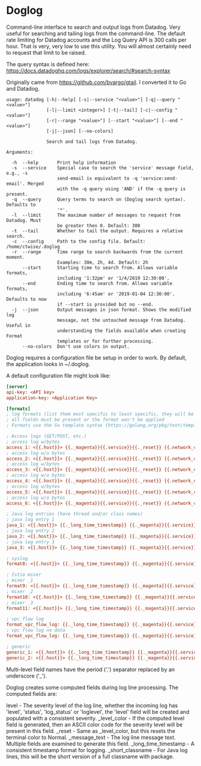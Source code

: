 # Doglog

Command-line interface to search and output logs from Datadog. Very useful for searching and tailing logs from the command-line. The default rate limiting for Datadog accounts and the Log Query API is 300 calls per hour. That is very, very low to use this utility. You will almost certainly need to request that limit to be raised.

The query syntax is defined here: https://docs.datadoghq.com/logs/explorer/search/#search-syntax

Originally came from https://github.com/bvargo/gtail. I converted it to Go and Datadog.

```text
usage: datadog [-h|--help] [-s|--service "<value>"] [-q|--query "<value>"]
               [-l|--limit <integer>] [-t|--tail] [-c|--config "<value>"]
               [-r|--range "<value>"] [--start "<value>"] [--end "<value>"]
               [-j|--json] [--no-colors]

               Search and tail logs from Datadog.

Arguments:

  -h  --help       Print help information
  -s  --service    Special case to search the 'service' message field, e.g., -s
                   send-email is equivalent to -q 'service:send-email'. Merged
                   with the -q query using 'AND' if the -q query is present.
  -q  --query      Query terms to search on (Doglog search syntax). Defaults to
                   '*'.
  -l  --limit      The maximum number of messages to request from Datadog. Must
                   be greater then 0. Default: 300
  -t  --tail       Whether to tail the output. Requires a relative search.
  -c  --config     Path to the config file. Default: /home/ctwise/.doglog
  -r  --range      Time range to search backwards from the current moment.
                   Examples: 30m, 2h, 4d. Default: 2h
      --start      Starting time to search from. Allows variable formats,
                   including '1:32pm' or '1/4/2019 12:30:00'.
      --end        Ending time to search from. Allows variable formats,
                   including '6:45am' or '2019-01-04 12:30:00'. Defaults to now
                   if --start is provided but no --end.
  -j  --json       Output messages in json format. Shows the modified log
                   message, not the untouched message from Datadog. Useful in
                   understanding the fields available when creating Format
                   templates or for further processing.
      --no-colors  Don't use colors in output.
```

Doglog requires a configuration file be setup in order to work. By default, the application looks in ~/.doglog.

A default configuration file might look like:

```ini
[server]
api-key: <API key>
application-key: <Application Key>

[formats]
; log formats (list them most specific to least specific, they will be tried in order)
; all fields must be present or the format won't be applied
; Formats use the Go template syntax (https://golang.org/pkg/text/template/).

; Access logs (GET/POST, etc.)
; access log w/bytes
access_1: <{{.host}}> {{._magenta}}{{.service}}{{._reset}} {{.network_client_ip}} {{.ident}} {{.auth}} [{{._long_time_timestamp}}] "{{.http_method}} {{.http_url_details_path}} HTTP/{{.http_version}}" {{.http_status_code}} {{.network_bytes_read}}
; access log w/o bytes
access_2: <{{.host}}> {{._magenta}}{{.service}}{{._reset}} {{.network_client_ip}} {{.ident}} {{.auth}} [{{._long_time_timestamp}}] "{{.http_method}} {{.http_url_details_path}} HTTP/{{.http_version}}" {{.http_status_code}}
; access log w/bytes
access_3: <{{.host}}> {{._magenta}}{{.service}}{{._reset}} {{.network_client_ip}} [{{._long_time_timestamp}}] "{{.http_method}} {{.http_url_details_path}} HTTP/{{.http_version}}" {{.http_status_code}} {{.network_bytes_read}}
; access log w/o bytes
access_4: <{{.host}}> {{._magenta}}{{.service}}{{._reset}} {{.network_client_ip}} [{{._long_time_timestamp}}] "{{.http_method}} {{.http_url_details_path}} HTTP/{{.http_version}}" {{.http_status_code}}
; access log w/bytes
access_5: <{{.host}}> {{._magenta}}{{.service}}{{._reset}} {{.network_client_ip}} [{{._long_time_timestamp}}] "{{.http_method}} {{.http_url_details_path}} HTTP/?" {{.http_status_code}} {{.network_bytes_read}}
; access log w/o bytes
access_6: <{{.host}}> {{._magenta}}{{.service}}{{._reset}} {{.network_client_ip}} [{{._long_time_timestamp}}] "{{.http_method}} {{.http_url_details_path}} HTTP/?" {{.http_status_code}}

; Java log entries (have thread and/or class names)
; java log entry 1
java_1: <{{.host}}> {{._long_time_timestamp}} {{._magenta}}{{.service}}{{._reset}} {{._level_color}}{{printf "%-5.5s" .level}}{{._reset}} [{{printf "%-10.10s" .logger_thread_name}}] {{printf "%-20.20s" ._short_classname}} : {{._cyan}}{{._message_text}}{{._reset}}
; java log entry 2
java_2: <{{.host}}> {{._long_time_timestamp}} {{._magenta}}{{.service}}{{._reset}} {{._level_color}}{{printf "%-5.5s" .level}}{{._reset}} {{printf "%-20.20s" ._short_classname}} : {{._cyan}}{{._message_text}}{{._reset}}
; java log entry 3
java_3: <{{.host}}> {{._long_time_timestamp}} {{._magenta}}{{.service}}{{._reset}} {{._level_color}}{{printf "%-5.5s" .level}}{{._reset}} [{{printf "%-10.10s" .logger_thread_name}}] : {{._cyan}}{{._message_text}}{{._reset}}

; syslog
format8: <{{.host}}> {{._long_time_timestamp}} {{._magenta}}{{.service}}{{._reset}} {{._level_color}}{{printf "%-5.5s" .level}}{{._reset}} [{{.syslog_appname}}] : {{._cyan}}{{._message_text}}{{._reset}}

; Istio mixer
; mixer _1
format9: <{{.host}}> {{._long_time_timestamp}} {{._magenta}}{{.service}}{{._reset}} {{._level_color}}{{printf "%-5.5s" .level}}{{._reset}} {{.http_method}} {{.http_url_details_scheme}}:/{{.http_url_details_path}} {{.http_status_code}} {{.network_bytes_read}}
; mixer _2
format10: <{{.host}}> {{._long_time_timestamp}} {{._magenta}}{{.service}}{{._reset}} {{._level_color}}{{printf "%-5.5s" .level}}{{._reset}} {{.http_url_details_scheme}} {{.totalSentBytes}} bytes -> {{.totalReceivedBytes}} bytes
; mixer _3
format11: <{{.host}}> {{._long_time_timestamp}} {{._magenta}}{{.service}}{{._reset}} {{._level_color}}{{printf "%-5.5s" .level}}{{._reset}} {{.http_method}} {{.http_url_details_scheme}}:/{{.http_url_details_path}} {{.http_status_code}} {{.network_bytes_read}}

; vpc flow log
format_vpc_flow_log: {{._long_time_timestamp}} {{._magenta}}{{.service}}{{._reset}} ({{.aws_account_id}}) {{.vpc_action}} {{.vpc_status}} {{.network_client_ip}}:{{.network_client_port}} -> {{.network_destination_ip}}:{{.network_destination_port}}
; vpc flow log no data
format_vpc_flow_log: {{._long_time_timestamp}} {{._magenta}}{{.service}}{{._reset}} ({{.aws_account_id}}) {{.vpc_status}} : {{._cyan}}{{._message_text}}{{._reset}}

; generic
generic_1: <{{.host}}> {{._long_time_timestamp}} {{._magenta}}{{.service}}{{._reset}} {{._level_color}}{{printf "%-5.5s" .level}}{{._reset}} : {{._cyan}}{{._message_text}}{{._reset}}
generic_2: <{{.host}}> {{._long_time_timestamp}} {{._magenta}}{{.service}}{{._reset}} : {{._cyan}}{{._message_text}}{{._reset}}
```

Multi-level field names have the period ('.') separator replaced by an underscore ('_').

Doglog creates some computed fields during log line processing. The computed fields are:

level - The severity level of the log line, whether the incoming log has 'level', 'status', 'log_status' or 'loglevel', the 'level' field will be created and populated with a consistent severity.
_level_color - If the computed level field is generated, then an ASCII color code for the severity level will be present in this field.
_reset - Same as _level_color, but this resets the terminal color to Normal.
_message_text - The log line message text. Multiple fields are examined to generate this field.
_long_time_timestamp - A consistent timestamp format for logging.
_short_classname - For Java log lines, this will be the short version of a full classname with package.
